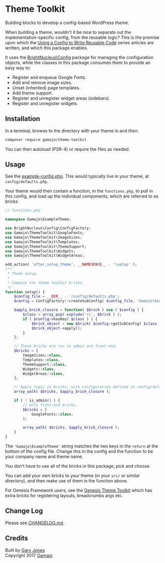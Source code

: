 # Theme Toolkit

Building blocks to develop a config-based WordPress theme.

When building a theme, wouldn't it be nice to separate out the implementation-specific config, from the reusable logic? This is the premise upon which the [Using a Config to Write Reusable Code](https://www.alainschlesser.com/config-files-for-reusable-code/) series articles are written, and which this package enables.

It uses the [BrightNucleus\Config](https://github.com/brightnucleus/config) package for managing the configuration objects, while the classes in this package consumes them to provide an easy way to:

- Register and enqueue Google Fonts.
- Add and remove image sizes.
- Unset (inherited) page templates.
- Add theme support.
- Register and unregister widget areas (sidebars).
- Register and unregister widgets.

## Installation

In a terminal, browse to the directory with your theme in and then:

~~~sh
composer require gamajo/theme-toolkit
~~~

You can then autoload (PSR-4) or require the files as needed.

## Usage

See the [example-config.php](docs/example-config.php). This would typically live in your theme, at `config/defaults.php`.

Your theme would then contain a function, in the `functions.php`, to pull in this config, and load up the individual components, which are referred to as _bricks_:

```php
// functions.php

namespace Gamajo\ExampleTheme;

use BrightNucleus\Config\ConfigFactory;
use Gamajo\ThemeToolkit\GoogleFonts;
use Gamajo\ThemeToolkit\ImageSizes;
use Gamajo\ThemeToolkit\Templates;
use Gamajo\ThemeToolkit\ThemeSupport;
use Gamajo\ThemeToolkit\Widgets;
use Gamajo\ThemeToolkit\WidgetAreas;

add_action( 'after_setup_theme', __NAMESPACE__ . '\setup' );
/**
 * Theme setup.
 *
 * Compose the theme toolkit bricks.
 */
function setup() {
	$config_file = __DIR__ . '/config/defaults.php';
	$config = ConfigFactory::createSubConfig( $config_file, 'Gamajo\ExampleTheme' );

	$apply_brick_closure = function( $brick ) use ( $config ) {
		$class = array_pop( explode('\\', $brick ) );
		if ( $config->hasKey( $class ) ) {
			$brick_object = new $brick( $config->getSubConfig( $class ) );
			$brick_object->apply();
		}
	};

	// These bricks are run in admin and front-end.
	$bricks = [
		ImageSizes::class,
		Templates::class,
		ThemeSupport::class,
		Widgets::class,
		WidgetAreas::class,
	];

	// Apply logic in bricks, with configuration defined in config/defaults.php.
	array_walk( $bricks, $apply_brick_closure );

	if ( ! is_admin() ) {
		// Only front-end bricks.
		$bricks = [
			GoogleFonts::class,
		];

		array_walk( $bricks, $apply_brick_closure );
	}
}
```

The `'Gamajo\ExampleTheme'` string matches the two keys in the `return` at the bottom of the config file. Change this in the config and the function to be your company name and theme name.

You don't have to use all of the bricks in this package; pick and choose.

You can add your own bricks to your theme (in your `src/` or similar directory), and then make use of them in the function above.

For Genesis Framework users, see the [Genesis Theme Toolkit](https://github.com/gamajo/genesis-theme-toolkit) which has extra bricks for registering layouts, breadcrumbs args etc.

## Change Log

Please see [CHANGELOG.md](CHANGELOG.md).

## Credits

Built by [Gary Jones](https://twitter.com/GaryJ)  
Copyright 2017 [Gamajo](https://gamajo.com)
